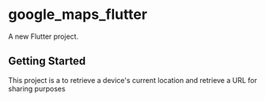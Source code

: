 # google_maps_flutter

A new Flutter project.

## Getting Started

This project is a to retrieve a device's current location and retrieve a URL for sharing purposes
